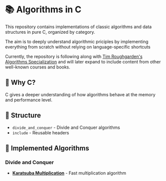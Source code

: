 # 📚 Algorithms in C

This repository contains implementations of classic algorithms and data structures in pure C, organized by category.

The aim is to deeply understand algorithmic priciples by implementing everything from scratch without relying on language-specific shortcuts

Currently, the repository is following along with [Tim Roughgarden's Algorithms Specialization](https://www.coursera.org/specializations/algorithms) and will later expand to include content from other well-known courses and books.

## 🧠 Why C?

C gives a deeper understanding of how algorithms behave at the memory and performance level.

## 📂 Structure
- `divide_and_conquer` - Divide and Conquer algorithms
- `include` - Reusable headers


## 🚀 Implemented Algorithms

### Divide and Conquer
- **[Karatsuba Multiplication](divide_and_conquer/karatsuba/)** - Fast multiplication algorithm

